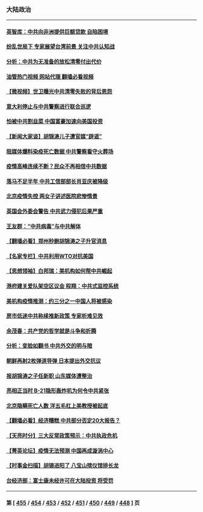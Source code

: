 ### 大陆政治
---
#### [英智库：中共向非洲提供巨额贷款 自陷困境](../../pages/ncid277/n13887840.md?12200845) 
#### [纷乱世局下 专家展望台湾前景 关注中共认知战](../../pages/ncid277/n13887473.md?12200845) 
#### [分析：中共为无准备的放松清零付出代价](../../pages/ncid277/n13887802.md?12200845) 
#### [油管热门视频 网站代理 翻墙必看视频](http://138.2.39.72:81/youtube.html?epic-marker?12200845)
#### [【微视频】世卫曝光中共清零失败的背后恩怨](../../pages/ncid277/n13887669.md?12200845) 
#### [意大利停止与中共警察进行联合巡逻](../../pages/ncid277/n13887808.md?12200845) 
#### [怕被中共割韭菜 中国富豪加速向美国投资](../../pages/ncid277/n13887794.md?12200845) 
#### [【新闻大家谈】胡锦涛儿子遭官媒“辟谣”](../../pages/ncid277/n13887720.md?12200845) 
#### [阻媒体爆料染疫死亡数据 中共警察看守火葬场](../../pages/ncid277/n13887787.md?12200845) 
#### [疫情高峰连续不断？民众不再相信中共数据](../../pages/ncid277/n13887570.md?12200845) 
#### [落马不足半年 中共工信部部长肖亚庆被降级](../../pages/ncid277/n13887608.md?12200845) 
#### [北京疫情失控 两女子讲述医院悲惨情景](../../pages/ncid277/n13887553.md?12200845) 
#### [英国会外委会警告 中共武力侵犯后果严重](../../pages/ncid277/n13887395.md?12200845) 
#### [王友群：“中共病毒”与中共解体](../../pages/ncid277/n13887146.md?12200845) 
#### [【翻墙必看】郑州秒删胡锦涛之子升官消息](../../pages/ncid277/n13887412.md?12200845) 
#### [【名家专栏】中共利用WTO对抗美国](../../pages/ncid277/n13887082.md?12200845) 
#### [【思想领袖】白邦瑞：美机构如何帮中共崛起](../../pages/ncid277/n13884098.md?12200845) 
#### [港府建关爱队架空区议会 程翔：中共式监控系统](../../pages/ncid277/n13887104.md?12200845) 
#### [美机构疫情推测：约三分之一中国人将被感染](../../pages/ncid277/n13887194.md?12200845) 
#### [房市低迷中共称续推新政策 专家析难见效](../../pages/ncid277/n13887144.md?12200845) 
#### [余茂春：共产党的哲学就是斗争和折腾](../../pages/ncid277/n13887133.md?12200845) 
#### [分析：变脸如翻书 中共外交的明与暗](../../pages/ncid277/n13886917.md?12200845) 
#### [朝鲜再射2枚弹道导弹 日本提出外交抗议](../../pages/ncid277/n13887055.md?12200845) 
#### [报胡锦涛之子任新职 山东媒体遭整治](../../pages/ncid277/n13887046.md?12200845) 
#### [亮相正当时 B-21隐形轰炸机为何令中共紧张](../../pages/ncid277/n13886820.md?12200845) 
#### [北京隐瞒死亡人数 洋五毛杠上美教授被起底](../../pages/ncid277/n13886904.md?12200845) 
#### [【翻墙必看】经济糟糕 中共部分否定20大报告？](../../pages/ncid277/n13886965.md?12200845) 
#### [【天亮时分】三大反常政策预示：中共执政危机](../../pages/ncid277/n13886945.md?12200845) 
#### [【菁英论坛】疫情无法预测 中国再成漩涡中心](../../pages/ncid277/n13886897.md?12200845) 
#### [【时事金扫描】胡锡进阳了 八宝山殡仪馆排长龙](../../pages/ncid277/n13886812.md?12200845) 
#### [台经济部：富士康未经许可在大陆投资 将受罚](../../pages/ncid277/n13886861.md?12200845) 

---
#### 第 [ [455](./455.md?12200845) / [454](./454.md?12200845) / [453](./453.md?12200845) / [452](./452.md?12200845) / [451](./451.md?12200845) / [450](./450.md?12200845) / [449](./449.md?12200845) / [448](./448.md?12200845) ] 页
